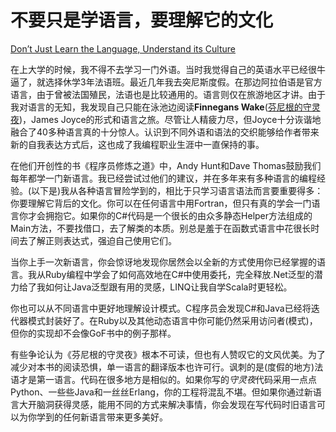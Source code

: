 # 不要只是学语言，要理解它的文化

[Don’t Just Learn the Language, Understand its Culture](https://97-things-every-x-should-know.gitbooks.io/97-things-every-programmer-should-know/content/en/thing_27/)

在上大学的时候，我不得不去学习一门外语。当时我觉得自己的英语水平已经很牛逼了，就选择休学3年法语班。最近几年我去突尼斯度假。在那边阿拉伯语是官方语言，由于曾被法国殖民，法语也是比较通用的。语言则仅在旅游地区才讲。由于我对语言的无知，我发现自己只能在泳池边阅读**Finnegans Wake**([芬尼根的守灵夜](https://zh.wikipedia.org/wiki/%E8%8A%AC%E5%B0%BC%E6%A0%B9%E7%9A%84%E5%AE%88%E7%81%B5%E5%A4%9C))，James Joyce的形式和语言之旅。尽管让人精疲力尽，但Joyce十分诙谐地融合了40多种语言真的十分惊人。认识到不同外语和语法的交织能够给作者带来新的自我表达方式后，这也成了我编程职业生涯中一直保持的事。

在他们开创性的书《程序员修炼之道》中，Andy Hunt和Dave Thomas鼓励我们每年都学一门新语言。我已经尝试过他们的建议，并在多年来有多种语言的编程经验。(以下是)我从各种语言冒险学到的，相比于只学习语言语法而言要重要得多：你要理解它背后的文化。你可以在任何语言中用Fortran，但只有真的学会一门语言你才会拥抱它。如果你的C#代码是一个很长的由众多静态Helper方法组成的Main方法，不要找借口，去了解类的本质。别总是羞于在函数式语言中花很长时间去了解正则表达式，强迫自己使用它们。

当你上手一次新语言，你会惊讶地发现你居然会以全新的方式使用你已经掌握的语言。我从Ruby编程中学会了如何高效地在C#中使用委托，完全释放.Net泛型的潜力给了我如何让Java泛型跟有用的灵感，LINQ让我自学Scala时更轻松。

你也可以从不同语言中更好地理解设计模式。C程序员会发现C#和Java已经将迭代器模式封装好了。在Ruby以及其他动态语言中你可能仍然采用访问者(模式)，但你的实现却不会像GoF书中的例子那样。

有些争论认为《芬尼根的守灵夜》根本不可读，但也有人赞叹它的文风优美。为了减少对本书的阅读恐惧，单一语言的翻译版本也许可行。讽刺的是(度假的地方)法语才是第一语言。代码在很多地方是相似的。如果你写的*守灵夜*代码采用一点点Python、一些些Java和一丝丝Erlang，你的工程将混乱不堪。但如果你通过新语言大开脑洞获得灵感，能用不同的方式来解决事情，你会发现在写代码时旧语言可以为你学到的任何新语言带来更多美好。
